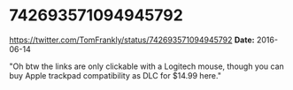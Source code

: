 # 742693571094945792
https://twitter.com/TomFrankly/status/742693571094945792
**Date:** 2016-06-14

"Oh btw the links are only clickable with a Logitech mouse, though you can buy Apple trackpad compatibility as DLC for $14.99 here."
